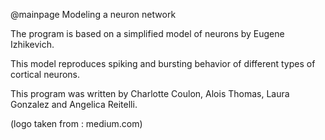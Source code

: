 @mainpage Modeling a neuron network


The program is based on a simplified model of neurons by Eugene Izhikevich. 

This model reproduces spiking and bursting behavior of different types of cortical neurons. 

This program was written by Charlotte Coulon, Alois Thomas, Laura Gonzalez and Angelica Reitelli. 

(logo taken from : medium.com)



